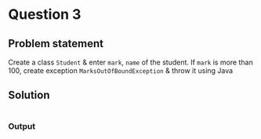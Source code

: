 # Question 3
## Problem statement
Create a class `Student` & enter `mark`, `name` of the student. If `mark` is more than 100, create exception `MarksOutOfBoundException` & throw it using Java

## Solution
```java

```

### Output
```

```